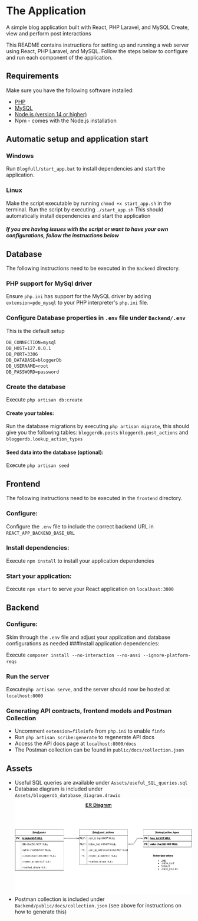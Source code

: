 # The Application

A simple blog application built with React, PHP Laravel, and MySQL
Create, view and perform post interactions

This README contains instructions for setting up and running a web server using React, PHP Laravel, and MySQL. Follow
the steps below to configure and run each component of the application.

## Requirements

Make sure you have the following software installed:

- [PHP](https://www.php.net/manual/en/install.php)
- [MySQL](https://dev.mysql.com/downloads/installer/)
- [Node.js (version 14 or higher)](https://nodejs.org/en/download)
- Npm - comes with the Node.js installation

## Automatic setup and application start

### Windows

Run `Blogfull/start_app.bat` to install dependencies and start the application.

### Linux

Make the script executable by running `chmod +x start_app.sh` in the terminal.
Run the script by executing `./start_app.sh`
This should automatically install dependencies and start the application

#### _If you are having issues with the script or want to have your own configurations, follow the instructions below_

## Database

The following instructions need to be executed in the `Backend` directory.

### PHP support for MySql driver

Ensure `php.ini` has support for the MySQL driver by adding `extension=pdo_mysql` to your PHP interpreter's `php.ini`
file.

### Configure Database properties in `.env` file under `Backend/.env`

This is the default setup

```
DB_CONNECTION=mysql
DB_HOST=127.0.0.1
DB_PORT=3306
DB_DATABASE=bloggerDb
DB_USERNAME=root
DB_PASSWORD=password
```

### Create the database

Execute `php artisan db:create`

#### Create your tables:

Run the database migrations by executing `php artisan migrate`, this should give you the following tables:
`bloggerdb.posts`
`bloggerdb.post_actions` and
`bloggerdb.lookup_action_types`

#### Seed data into the database (optional):

Execute `php artisan seed`

## Frontend

The following instructions need to be executed in the `frontend` directory.

### Configure:

Configure the `.env` file to include the correct backend URL in `REACT_APP_BACKEND_BASE_URL`

### Install dependencies:

Execute `npm install` to install your application dependencies

### Start your application:

Execute `npm start` to serve your React application on `localhost:3000`

## Backend

### Configure:

Skim through the `.env` file and adjust your application and database configurations as needed
###Install application dependencies:

Execute `composer install --no-interaction --no-ansi --ignore-platform-reqs`

### Run the server

Execute`php artisan serve`, and the server should now be hosted at `localhost:8000`

### Generating API contracts, frontend models and Postman Collection

- Uncomment `extension=fileinfo` from `php.ini` to enable `finfo`
- Run `php artisan scribe:generate` to regenerate API docs
- Access the API docs page at `localhost:8000/docs`
- The Postman collection can be found in `public/docs/collection.json`

## Assets

- Useful SQL queries are available under `Assets/useful_SQL_queries.sql`
- Database diagram is included under `Assets/bloggerdb_database_diagram.drawio`
  ![image info](./Assets/bloggerdb_database_diagram.jpg)
- Postman collection is included under `Backend/public/docs/collection.json` (see above for instructions on how to
  generate this)